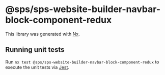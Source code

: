 # @sps/sps-website-builder-navbar-block-component-redux

This library was generated with [Nx](https://nx.dev).

## Running unit tests

Run `nx test @sps/sps-website-builder-navbar-block-component-redux` to execute the unit tests via [Jest](https://jestjs.io).
